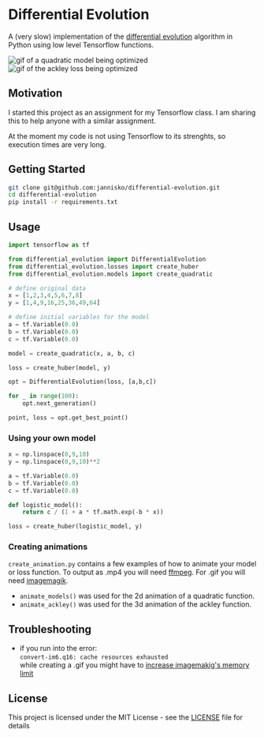 # Differential Evolution

A (very slow) implementation of the [differential evolution](https://en.wikipedia.org/wiki/Differential_evolution) algorithm in Python using low level Tensorflow functions.


![gif of a quadratic model being optimized](animations/quadratic_models.gif)
![gif of the ackley loss being optimized](animations/ackley_optimization.gif)

## Motivation

I started this project as an assignment for my Tensorflow class. I am sharing this to help anyone with a similar assignment.

At the moment my code is not using Tensorflow to its strenghts, so execution times are very long.


## Getting Started

```bash
git clone git@github.com:jannisko/differential-evolution.git
cd differential-evolution
pip install -r requirements.txt
```

## Usage

```python
import tensorflow as tf

from differential_evolution import DifferentialEvolution
from differential_evolution.losses import create_huber
from differential_evolution.models import create_quadratic

# define original data
x = [1,2,3,4,5,6,7,8]
y = [1,4,9,16,25,36,49,64]

# define initial variables for the model
a = tf.Variable(0.0)
b = tf.Variable(0.0)
c = tf.Variable(0.0)

model = create_quadratic(x, a, b, c)

loss = create_huber(model, y)

opt = DifferentialEvolution(loss, [a,b,c])

for _ in range(100):
    opt.next_generation()

point, loss = opt.get_best_point()
```

### Using your own model
```python
x = np.linspace(0,9,10)
y = np.linspace(0,9,10)**2

a = tf.Variable(0.0)
b = tf.Variable(0.0)
c = tf.Variable(0.0)

def logistic_model():
    return c / (1 + a * tf.math.exp(-b * x))

loss = create_huber(logistic_model, y)
```

### Creating animations

```create_animation.py``` contains a few examples of how to animate your model or loss function. To output as .mp4 you will need [ffmpeg](https://www.ffmpeg.org/). For .gif you will need [imagemagik](https://imagemagick.org/index.php).

- ```animate_models()``` was used for the 2d animation of a quadratic function.
- ```animate_ackley()``` was used for the 3d animation of the ackley function.


## Troubleshooting

- if you run into the error: \
```convert-im6.q16: cache resources exhausted```\
while creating a .gif you might have to [increase imagemakig's memory limit](https://github.com/ImageMagick/ImageMagick/issues/396)

## License

This project is licensed under the MIT License - see the [LICENSE](LICENSE) file for details